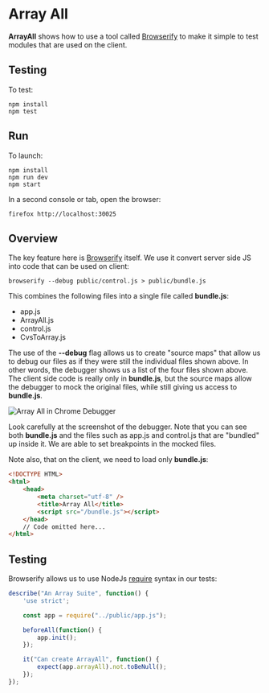 # Array All

**ArrayAll** shows how to use a tool called [Browserify][brow] to make it simple to test modules that are used on the client.

## Testing

To test:

    npm install
    npm test

## Run

To launch:

    npm install
    npm run dev
    npm start


In a second console or tab, open the browser:

    firefox http://localhost:30025

## Overview

The key feature here is [Browserify][brow] itself. We use it convert server side JS into code that can be used on client:

    browserify --debug public/control.js > public/bundle.js

This combines the following files into a single file called **bundle.js**:

- app.js
- ArrayAll.js
- control.js
- CvsToArray.js

The use of the **--debug** flag allows us to create "source maps" that allow us to debug our files as if they were still the individual files shown above. In other words, the debugger shows us a list of the four files shown above. The client side code is really only in **bundle.js**, but the source maps allow the debugger to mock the original files, while still giving us access to **bundle.js**.

![Array All in Chrome Debugger](https://s3.amazonaws.com/bucket01.elvenware.com/images/array-all.png)

Look carefully at the screenshot of the debugger. Note that you can see both **bundle.js** and the files such as app.js and control.js that are "bundled" up inside it. We are able to set breakpoints in the mocked files.

Note also, that on the client, we need to load only **bundle.js**:

```html
<!DOCTYPE HTML>
<html>
    <head>
        <meta charset="utf-8" />
        <title>Array All</title>
        <script src="/bundle.js"></script>
    </head>
    // Code omitted here...
</html>
```

## Testing

Browserify allows us to use NodeJs [require][req] syntax in our tests:

```javascript
describe("An Array Suite", function() {
    'use strict';

    const app = require("../public/app.js");

    beforeAll(function() {
        app.init();
    });

    it("Can create ArrayAll", function() {
        expect(app.arrayAll).not.toBeNull();
    });
});
```
[brow]: https://github.com/browserify/browserify
[req]: http://adrianmejia.com/blog/2016/08/12/Getting-started-with-Node-js-modules-require-exports-imports-npm-and-beyond/
